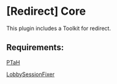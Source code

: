 # [Redirect] Core
This plugin includes a Toolkit for redirect.

Requirements:
------------
<a href="//ptah.zizt.ru/">PTaH</a>

<a href="//github.com/komashchenko/LobbySessionFixer">LobbySessionFixer</a>
